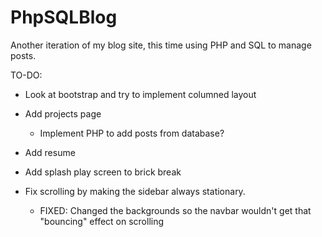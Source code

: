 # PhpSQLBlog
Another iteration of my blog site, this time using PHP and SQL to manage posts.

TO-DO:
- Look at bootstrap and try to implement columned layout
- Add projects page
  - Implement PHP to add posts from database?
- Add resume
- Add splash play screen to brick break

- Fix scrolling by making the sidebar always stationary.
    - FIXED: Changed the backgrounds so the navbar wouldn't get that "bouncing" effect on scrolling

